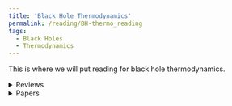 ```yaml
---
title: 'Black Hole Thermodynamics'
permalink: /reading/BH-thermo_reading
tags:
  - Black Holes
  - Thermodynamics
---
```


This is where we will put reading for black hole thermodynamics.

<details>
  <summary>Reviews</summary>
  <ul>
    <li>
      <a href="https://arxiv.org/abs/2412.16795" target="_blank">
       Introduction to Black Hole Thermodynamics
      </a>
    </li>
    <li>
      <a href="https://arxiv.org/abs/1804.10610" target="_blank">
       A Survey of Black Hole Thermodynamics
      </a>
    </li>
    <li>
      <a href="https://www.physics.umd.edu/grt/taj/776b/lectures.pdf" target="_blank">
       Introductory Lectures on Black Holes Thermodynamics
      </a>
    </li>
  </ul>
</details>


<details>
  <summary>Papers</summary>
  <ul>
    <li>
      <a href="" target="_blank">
        f
      </a>
    </li>
  </ul>
</details>

